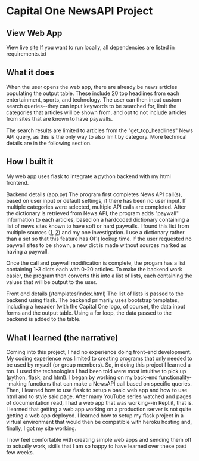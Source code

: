 # Capital One NewsAPI Project


## View Web App

View live [site](http://www.capitalone.alexdouglas.me/)
If you want to run locally, all dependencies are listed in requirements.txt

## What it does
When the user opens the web app, there are already be news articles populating the output table. These include 20 top headlines from each entertainment, sports, and technology. The user can then input custom search queries--they can input keywords to be searched for, limit the categories that articles will be shown from, and opt to not include articles from sites that are known to have paywalls.

The search results are limited to articles from the "get_top_headlines" News API query, as this is the only way to also limit by category. More technical details are in the following section.


## How I built it
My web app uses flask to integrate a python backend with my html frontend. 

Backend details (app.py)
The program first completes News API call(s), based on user input or default settings, if there has been no user input. If multiple categories were selected, multiple API calls are completed. After the dictionary is retrieved from News API, the program adds "paywall" information to each articles, based on a hardcoded dictionary containing a list of news sites known to have soft or hard paywalls. I found this list from multiple sources ([1](https://en.wikipedia.org/wiki/Category:Websites_utilizing_paywalls), [2](https://www.reddit.com/r/worldnews/wiki/paywalls)) and my one investigation. I use a dictionary rather than a set so that this feature has O(1) lookup time. If the user requested no paywall sites to be shown, a new dict is made without sources marked as having a paywall. 

Once the call and paywall modification is complete, the progam has a list containing 1-3 dicts each with 0-20 articles. To make the backend work easier, the program then converts this into a list of lists, each containing the values that will be output to the user.

Front end details (/templates/index.html)
The list of lists is passed to the backend using flask. The backend primarily uses bootstrap templates, including a heaader (with the Capital One logo, of course), the data input forms and the output table. Using a for loop, the data passed to the backend is added to the table. 


## What I learned (the narrative) 
Coming into this project, I had no experience doing front-end development. My coding experience was limited to creating programs that only needed to be used by myself (or group members). So, in doing this project I learned a ton. I used the technologies I had been told were most intuitive to pick up (python, flask, and html). I began by working on my back-end functionality--making functions that can make a NewsAPI call based on specific queries. Then, I learned how to use flask to setup a basic web app and how to use html and to style said page. After many YouTube series watched and pages of documentation read, I had a web app that was working--in Repl.it, that is. I learned that getting a web app working on a production server is not quite getting a web app deployed. I learned how to setup my flask project in a virtual environment that would then be compatible with heroku hosting and, finally, I got my site working. 

I now feel comfortable with creating simple web apps and sending them off to actually work, skills that I am so happy to have learned over these past few weeks. 
